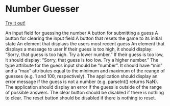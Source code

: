 # Number Guesser

[Try it out!](https://adam-rice.github.io/number_guess/)

An input field for guessing the number
A button for submitting a guess
A button for clearing the input field
A button that resets the game to its initial state
An element that displays the users most recent guess
An element that displays a message to user
If their guess is too high, it should display: “Sorry, that guess is too high. Try a lower number.”
If their guess is too low, it should display: “Sorry, that guess is too low. Try a higher number.”
The type attribute for the guess input should be “number”.
It should have “min” and a “max” attributes equal to the minimum and maximum of the reange of guesses (e.g. 1 and 100, respectively).
The application should display an error message if the guess is not a number (e.g. parseInt() returns NaN).
The application should display an error if the guess is outside of the range of possible answers.
The clear button should be disabled if there is nothing to clear.
The reset button should be disabled if there is nothing to reset.
